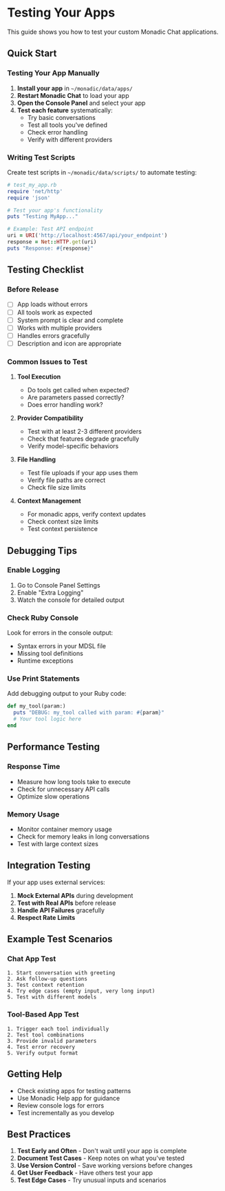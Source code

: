 # Testing Your Apps

This guide shows you how to test your custom Monadic Chat applications.

## Quick Start

### Testing Your App Manually

1. **Install your app** in `~/monadic/data/apps/`
2. **Restart Monadic Chat** to load your app
3. **Open the Console Panel** and select your app
4. **Test each feature** systematically:
   - Try basic conversations
   - Test all tools you've defined
   - Check error handling
   - Verify with different providers

### Writing Test Scripts

Create test scripts in `~/monadic/data/scripts/` to automate testing:

```ruby
# test_my_app.rb
require 'net/http'
require 'json'

# Test your app's functionality
puts "Testing MyApp..."

# Example: Test API endpoint
uri = URI('http://localhost:4567/api/your_endpoint')
response = Net::HTTP.get(uri)
puts "Response: #{response}"
```

## Testing Checklist

### Before Release
- [ ] App loads without errors
- [ ] All tools work as expected
- [ ] System prompt is clear and complete
- [ ] Works with multiple providers
- [ ] Handles errors gracefully
- [ ] Description and icon are appropriate

### Common Issues to Test

1. **Tool Execution**
   - Do tools get called when expected?
   - Are parameters passed correctly?
   - Does error handling work?

2. **Provider Compatibility**
   - Test with at least 2-3 different providers
   - Check that features degrade gracefully
   - Verify model-specific behaviors

3. **File Handling**
   - Test file uploads if your app uses them
   - Verify file paths are correct
   - Check file size limits

4. **Context Management**
   - For monadic apps, verify context updates
   - Check context size limits
   - Test context persistence

## Debugging Tips

### Enable Logging
1. Go to Console Panel Settings
2. Enable "Extra Logging"
3. Watch the console for detailed output

### Check Ruby Console
Look for errors in the console output:
- Syntax errors in your MDSL file
- Missing tool definitions
- Runtime exceptions

### Use Print Statements
Add debugging output to your Ruby code:
```ruby
def my_tool(param:)
  puts "DEBUG: my_tool called with param: #{param}"
  # Your tool logic here
end
```

## Performance Testing

### Response Time
- Measure how long tools take to execute
- Check for unnecessary API calls
- Optimize slow operations

### Memory Usage
- Monitor container memory usage
- Check for memory leaks in long conversations
- Test with large context sizes

## Integration Testing

If your app uses external services:

1. **Mock External APIs** during development
2. **Test with Real APIs** before release
3. **Handle API Failures** gracefully
4. **Respect Rate Limits**

## Example Test Scenarios

### Chat App Test
```
1. Start conversation with greeting
2. Ask follow-up questions
3. Test context retention
4. Try edge cases (empty input, very long input)
5. Test with different models
```

### Tool-Based App Test
```
1. Trigger each tool individually
2. Test tool combinations
3. Provide invalid parameters
4. Test error recovery
5. Verify output format
```

## Getting Help

- Check existing apps for testing patterns
- Use Monadic Help app for guidance
- Review console logs for errors
- Test incrementally as you develop

## Best Practices

1. **Test Early and Often** - Don't wait until your app is complete
2. **Document Test Cases** - Keep notes on what you've tested
3. **Use Version Control** - Save working versions before changes
4. **Get User Feedback** - Have others test your app
5. **Test Edge Cases** - Try unusual inputs and scenarios